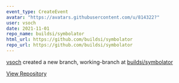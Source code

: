 ```yaml
---
event_type: CreateEvent
avatar: "https://avatars.githubusercontent.com/u/814322?"
user: vsoch
date: 2021-11-01
repo_name: buildsi/symbolator
html_url: https://github.com/buildsi/symbolator
repo_url: https://github.com/buildsi/symbolator
---
```


<a href='https://github.com/vsoch' target='_blank'>vsoch</a> created a new branch, working-branch at <a href='https://github.com/buildsi/symbolator' target='_blank'>buildsi/symbolator</a>

<a href='https://github.com/buildsi/symbolator' target='_blank'>View Repository</a>